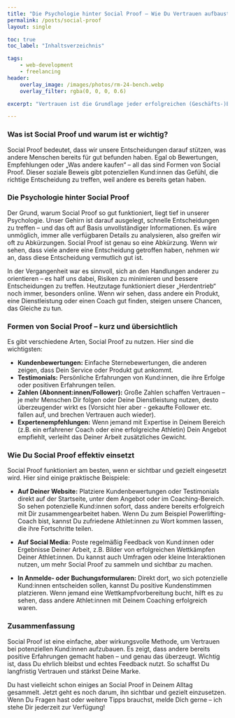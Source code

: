 ```yaml
---
title: "Die Psychologie hinter Social Proof – Wie Du Vertrauen aufbaust"
permalink: /posts/social-proof
layout: single

toc: true
toc_label: "Inhaltsverzeichnis"

tags:
    - web-development
    - freelancing
header:
    overlay_image: /images/photos/rm-24-bench.webp
    overlay_filter: rgba(0, 0, 0, 0.6)

excerpt: "Vertrauen ist die Grundlage jeder erfolgreichen (Geschäfts-)Beziehung – egal ob im Business, im Freundeskreis oder sogar im Sport. Wir alle möchten sicherstellen, dass wir die richtigen Entscheidungen treffen. Genau hier kommt Social Proof ins Spiel. Aber was genau ist Social Proof und warum funktioniert er so gut? Lass uns einen kurzen Blick auf die Psychologie dahinter werfen und wie Du ihn für Dein Business nutzen kannst."

---
```


### Was ist Social Proof und warum ist er wichtig?

Social Proof bedeutet, dass wir unsere Entscheidungen darauf stützen, was andere Menschen bereits für gut befunden haben. Egal ob Bewertungen, Empfehlungen oder „Was andere kaufen“ – all das sind Formen von Social Proof. Dieser soziale Beweis gibt potenziellen Kund:innen das Gefühl, die richtige Entscheidung zu treffen, weil andere es bereits getan haben.


### Die Psychologie hinter Social Proof

Der Grund, warum Social Proof so gut funktioniert, liegt tief in unserer Psychologie. Unser Gehirn ist darauf ausgelegt, schnelle Entscheidungen zu treffen – und das oft auf Basis unvollständiger Informationen. Es wäre unmöglich, immer alle verfügbaren Details zu analysieren, also greifen wir oft zu Abkürzungen. Social Proof ist genau so eine Abkürzung. Wenn wir sehen, dass viele andere eine Entscheidung getroffen haben, nehmen wir an, dass diese Entscheidung vermutlich gut ist.

In der Vergangenheit war es sinnvoll, sich an den Handlungen anderer zu orientieren – es half uns dabei, Risiken zu minimieren und bessere Entscheidungen zu treffen. Heutzutage funktioniert dieser „Herdentrieb“ noch immer, besonders online. Wenn wir sehen, dass andere ein Produkt, eine Dienstleistung oder einen Coach gut finden, steigen unsere Chancen, das Gleiche zu tun.

### Formen von Social Proof – kurz und übersichtlich

Es gibt verschiedene Arten, Social Proof zu nutzen. Hier sind die wichtigsten:

- **Kundenbewertungen:** Einfache Sternebewertungen, die anderen zeigen, dass Dein Service oder Produkt gut ankommt.
- **Testimonials:** Persönliche Erfahrungen von Kund:innen, die ihre Erfolge oder positiven Erfahrungen teilen.
- **Zahlen (Abonnent:innen/Follower):** Große Zahlen schaffen Vertrauen – je mehr Menschen Dir folgen oder Deine Dienstleistung nutzen, desto überzeugender wirkt es (Vorsicht hier aber - gekaufte Follower etc. fallen auf, und brechen Vertrauen auch wieder).
- **Expertenempfehlungen:** Wenn jemand mit Expertise in Deinem Bereich (z.B. ein erfahrener Coach oder eine erfolgreiche Athletin) Dein Angebot empfiehlt, verleiht das Deiner Arbeit zusätzliches Gewicht.


### Wie Du Social Proof effektiv einsetzt

Social Proof funktioniert am besten, wenn er sichtbar und gezielt eingesetzt wird. Hier sind einige praktische Beispiele:

- **Auf Deiner Website:** Platziere Kundenbewertungen oder Testimonials direkt auf der Startseite, unter dem Angebot oder im Coaching-Bereich. So sehen potenzielle Kund:innen sofort, dass andere bereits erfolgreich mit Dir zusammengearbeitet haben. Wenn Du zum Beispiel Powerlifting-Coach bist, kannst Du zufriedene Athlet:innen zu Wort kommen lassen, die ihre Fortschritte teilen.

- **Auf Social Media:** Poste regelmäßig Feedback von Kund:innen oder Ergebnisse Deiner Arbeit, z.B. Bilder von erfolgreichen Wettkämpfen Deiner Athlet:innen. Du kannst auch Umfragen oder kleine Interaktionen nutzen, um mehr Social Proof zu sammeln und sichtbar zu machen.

- **In Anmelde- oder Buchungsformularen:** Direkt dort, wo sich potenzielle Kund:innen entscheiden sollen, kannst Du positive Kundenstimmen platzieren. Wenn jemand eine Wettkampfvorbereitung bucht, hilft es zu sehen, dass andere Athlet:innen mit Deinem Coaching erfolgreich waren.


### Zusammenfassung

Social Proof ist eine einfache, aber wirkungsvolle Methode, um Vertrauen bei potenziellen Kund:innen aufzubauen. Es zeigt, dass andere bereits positive Erfahrungen gemacht haben – und genau das überzeugt. Wichtig ist, dass Du ehrlich bleibst und echtes Feedback nutzt. So schaffst Du langfristig Vertrauen und stärkst Deine Marke.

Du hast vielleicht schon einiges an Social Proof in Deinem Alltag gesammelt. Jetzt geht es noch darum, ihn sichtbar und gezielt einzusetzen. Wenn Du Fragen hast oder weitere Tipps brauchst, melde Dich gerne – ich stehe Dir jederzeit zur Verfügung!